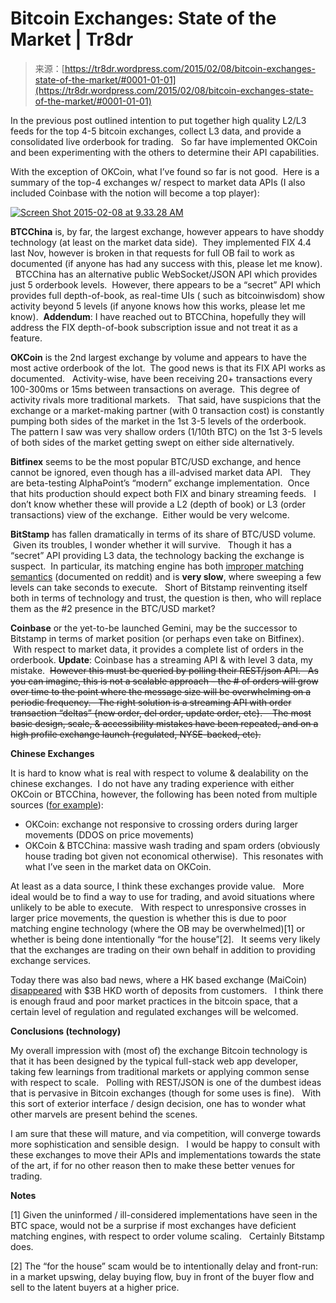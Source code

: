 <!--yml
category: 未分类
date: 2024-05-18 15:28:30
-->

# Bitcoin Exchanges: State of the Market | Tr8dr

> 来源：[https://tr8dr.wordpress.com/2015/02/08/bitcoin-exchanges-state-of-the-market/#0001-01-01](https://tr8dr.wordpress.com/2015/02/08/bitcoin-exchanges-state-of-the-market/#0001-01-01)

In the previous post outlined intention to put together high quality L2/L3 feeds for the top 4-5 bitcoin exchanges, collect L3 data, and provide a consolidated live orderbook for trading.   So far have implemented OKCoin and been experimenting with the others to determine their API capabilities.

With the exception of OKCoin, what I’ve found so far is not good.  Here is a summary of the top-4 exchanges w/ respect to market data APIs (I also included Coinbase with the notion will become a top player):

[![Screen Shot 2015-02-08 at 9.33.28 AM](img/e5c07009cda3c27ebe4a74490bc8ed04.png)](https://tr8dr.wordpress.com/wp-content/uploads/2015/02/screen-shot-2015-02-08-at-9-33-28-am.png)

**BTCChina** is, by far, the largest exchange, however appears to have shoddy technology (at least on the market data side).  They implemented FIX 4.4 last Nov, however is broken in that requests for full OB fail to work as documented (if anyone has had any success with this, please let me know).   BTCChina has an alternative public WebSocket/JSON API which provides just 5 orderbook levels.  However, there appears to be a “secret” API which provides full depth-of-book, as real-time UIs ( such as bitcoinwisdom) show activity beyond 5 levels (if anyone knows how this works, please let me know).  **Addendum**: I have reached out to BTCChina, hopefully they will address the FIX depth-of-book subscription issue and not treat it as a feature.

**OKCoin** is the 2nd largest exchange by volume and appears to have the most active orderbook of the lot.  The good news is that its FIX API works as documented.   Activity-wise, have been receiving 20+ transactions every 100-300ms or 15ms between transactions on average.  This degree of activity rivals more traditional markets.   That said, have suspicions that the exchange or a market-making partner (with 0 transaction cost) is constantly pumping both sides of the market in the 1st 3-5 levels of the orderbook.   The pattern I saw was very shallow orders (1/10th BTC) on the 1st 3-5 levels of both sides of the market getting swept on either side alternatively.

**Bitfinex** seems to be the most popular BTC/USD exchange, and hence cannot be ignored, even though has a ill-advised market data API.   They are beta-testing AlphaPoint’s “modern” exchange implementation.  Once that hits production should expect both FIX and binary streaming feeds.   I don’t know whether these will provide a L2 (depth of book) or L3 (order transactions) view of the exchange.  Either would be very welcome.

**BitStamp** has fallen dramatically in terms of its share of BTC/USD volume.  Given its troubles, I wonder whether it will survive.   Though it has a “secret” API providing L3 data, the technology backing the exchange is suspect.  In particular, its matching engine has both [improper matching semantics](http://www.reddit.com/r/Bitcoin/comments/1r4d6t/bitstamps_streaming_api_and_exploitation/ "improper matching semantics") (documented on reddit) and is **very slow**, where sweeping a few levels can take seconds to execute.   Short of Bitstamp reinventing itself both in terms of technology and trust, the question is then, who will replace them as the #2 presence in the BTC/USD market?

**Coinbase** or the yet-to-be launched Gemini, may be the successor to Bitstamp in terms of market position (or perhaps even take on Bitfinex).  With respect to market data, it provides a complete list of orders in the orderbook. **Update**: Coinbase has a streaming API & with level 3 data, my mistake.  ~~However this must be queried by polling their REST/json API.   As you can imagine, this is not a scalable approach – the # of orders will grow over time to the point where the message size will be overwhelming on a periodic frequency.   The right solution is a streaming API with order transaction “deltas” {new order, del order, update order, etc}.    The most basic design, scale, & accessibility mistakes have been repeated, and on a high profile exchange launch (regulated, NYSE-backed, etc).~~

**Chinese Exchanges**

It is hard to know what is real with respect to volume & dealability on the chinese exchanges.  I do not have any trading experience with either OKCoin or BTCChina, however, the following has been noted from multiple sources ([for example](http://www.reddit.com/r/BitcoinMarkets/comments/2swttr/okcoin_unusable_during_this_drop/ "for example")):

*   OKCoin: exchange not responsive to crossing orders during larger movements (DDOS on price movements)
*   OKCoin & BTCChina: massive wash trading and spam orders (obviously house trading bot given not economical otherwise).  This resonates with what I’ve seen in the market data on OKCoin.

At least as a data source, I think these exchanges provide value.   More ideal would be to find a way to use for trading, and avoid situations where unlikely to be able to execute.   With respect to unresponsive crosses in larger price movements, the question is whether this is due to poor matching engine technology (where the OB may be overwhelmed)[1] or whether is being done intentionally “for the house”[2].   It seems very likely that the exchanges are trading on their own behalf in addition to providing exchange services.

Today there was also bad news, where a HK based exchange (MaiCoin) [disappeared](http://headlines.yahoo.co.jp/hl?a=20150208-00000055-jij-cn "disappeared") with $3B HKD worth of deposits from customers.   I think there is enough fraud and poor market practices in the bitcoin space, that a certain level of regulation and regulated exchanges will be welcomed.

**Conclusions (technology)**

My overall impression with (most of) the exchange Bitcoin technology is that it has been designed by the typical full-stack web app developer, taking few learnings from traditional markets or applying common sense with respect to scale.   Polling with REST/JSON is one of the dumbest ideas that is pervasive in Bitcoin exchanges (though for some uses is fine).   With this sort of exterior interface / design decision, one has to wonder what other marvels are present behind the scenes.

I am sure that these will mature, and via competition, will converge towards more sophistication and sensible design.   I would be happy to consult with these exchanges to move their APIs and implementations towards the state of the art, if for no other reason then to make these better venues for trading.

**Notes**

[1] Given the uninformed / ill-considered implementations have seen in the BTC space, would not be a surprise if most exchanges have deficient matching engines, with respect to order volume scaling.   Certainly Bitstamp does.

[2] The “for the house” scam would be to intentionally delay and front-run: in a market upswing, delay buying flow, buy in front of the buyer flow and sell to the latent buyers at a higher price.